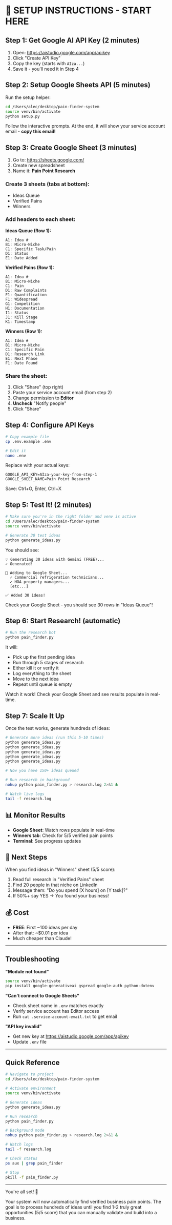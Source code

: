 # 🚀 SETUP INSTRUCTIONS - START HERE

## Step 1: Get Google AI API Key (2 minutes)

1. Open: https://aistudio.google.com/app/apikey
2. Click "Create API Key"
3. Copy the key (starts with `AIza...`)
4. Save it - you'll need it in Step 4

## Step 2: Setup Google Sheets API (5 minutes)

Run the setup helper:

```bash
cd /Users/alec/desktop/pain-finder-system
source venv/bin/activate
python setup.py
```

Follow the interactive prompts. At the end, it will show your service account email - **copy this email!**

## Step 3: Create Google Sheet (3 minutes)

1. Go to: https://sheets.google.com/
2. Create new spreadsheet
3. Name it: **Pain Point Research**

### Create 3 sheets (tabs at bottom):
- Ideas Queue
- Verified Pains
- Winners

### Add headers to each sheet:

**Ideas Queue (Row 1):**
```
A1: Idea #
B1: Micro-Niche
C1: Specific Task/Pain
D1: Status
E1: Date Added
```

**Verified Pains (Row 1):**
```
A1: Idea #
B1: Micro-Niche
C1: Pain
D1: Raw Complaints
E1: Quantification
F1: Widespread
G1: Competition
H1: Documentation
I1: Status
J1: Kill Stage
K1: Timestamp
```

**Winners (Row 1):**
```
A1: Idea #
B1: Micro-Niche
C1: Specific Pain
D1: Research Link
E1: Next Phase
F1: Date Found
```

### Share the sheet:
1. Click "Share" (top right)
2. Paste your service account email (from step 2)
3. Change permission to **Editor**
4. **Uncheck** "Notify people"
5. Click "Share"

## Step 4: Configure API Keys

```bash
# Copy example file
cp .env.example .env

# Edit it
nano .env
```

Replace with your actual keys:
```
GOOGLE_API_KEY=AIza-your-key-from-step-1
GOOGLE_SHEET_NAME=Pain Point Research
```

Save: Ctrl+O, Enter, Ctrl+X

## Step 5: Test It! (2 minutes)

```bash
# Make sure you're in the right folder and venv is active
cd /Users/alec/desktop/pain-finder-system
source venv/bin/activate

# Generate 30 test ideas
python generate_ideas.py
```

You should see:
```
💡 Generating 30 ideas with Gemini (FREE)...
✓ Generated!

📝 Adding to Google Sheet...
  ✓ Commercial refrigeration technicians...
  ✓ HOA property managers...
  [etc...]

✅ Added 30 ideas!
```

Check your Google Sheet - you should see 30 rows in "Ideas Queue"!

## Step 6: Start Research! (automatic)

```bash
# Run the research bot
python pain_finder.py
```

It will:
- Pick up the first pending idea
- Run through 5 stages of research
- Either kill it or verify it
- Log everything to the sheet
- Move to the next idea
- Repeat until queue is empty

Watch it work! Check your Google Sheet and see results populate in real-time.

## Step 7: Scale It Up

Once the test works, generate hundreds of ideas:

```bash
# Generate more ideas (run this 5-10 times)
python generate_ideas.py
python generate_ideas.py
python generate_ideas.py
python generate_ideas.py
python generate_ideas.py

# Now you have 150+ ideas queued

# Run research in background
nohup python pain_finder.py > research.log 2>&1 &

# Watch live logs
tail -f research.log
```

## 📊 Monitor Results

- **Google Sheet**: Watch rows populate in real-time
- **Winners tab**: Check for 5/5 verified pain points
- **Terminal**: See progress updates

## 🎯 Next Steps

When you find ideas in "Winners" sheet (5/5 score):
1. Read full research in "Verified Pains" sheet
2. Find 20 people in that niche on LinkedIn
3. Message them: "Do you spend [X hours] on [Y task]?"
4. If 50%+ say YES → You found your business!

## 💰 Cost

- **FREE**: First ~100 ideas per day
- After that: ~$0.01 per idea
- Much cheaper than Claude!

---

## Troubleshooting

**"Module not found"**
```bash
source venv/bin/activate
pip install google-generativeai gspread google-auth python-dotenv
```

**"Can't connect to Google Sheets"**
- Check sheet name in `.env` matches exactly
- Verify service account has Editor access
- Run `cat .service-account-email.txt` to get email

**"API key invalid"**
- Get new key at https://aistudio.google.com/app/apikey
- Update `.env` file

---

## Quick Reference

```bash
# Navigate to project
cd /Users/alec/desktop/pain-finder-system

# Activate environment
source venv/bin/activate

# Generate ideas
python generate_ideas.py

# Run research
python pain_finder.py

# Background mode
nohup python pain_finder.py > research.log 2>&1 &

# Watch logs
tail -f research.log

# Check status
ps aux | grep pain_finder

# Stop
pkill -f pain_finder.py
```

---

You're all set! 🚀

Your system will now automatically find verified business pain points. The goal is to process hundreds of ideas until you find 1-2 truly great opportunities (5/5 score) that you can manually validate and build into a business.
